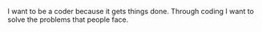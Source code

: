 I want to be a coder because it gets things done. Through coding I want to solve the problems that people face.